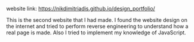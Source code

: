 website link: https://nikdimitriadis.github.io/design_portfolio/

This is the second website that I had made. I found the website design on the internet and tried to perform reverse engineering to understand how a real page is made. 
Also I tried to implement my knowledge of JavaScript.
